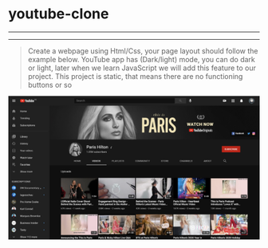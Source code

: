# youtube-clone
---

---
>Create a webpage using Html/Css, your page layout should follow the example below.
YouTube app has (Dark/light) mode, you can do dark or light, later when we learn JavaScript we will add this feature to our project.
This project is static, that means there are no functioning buttons or so

![youtube example](images/YouTube.png)